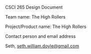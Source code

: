 CSCI 265 Design Document 

Team name: The High Rollers

Project/Product name: The High Rollers

Contact person and email address

Seth, seth.william.doyle@gmail.com

